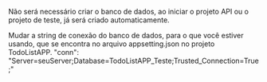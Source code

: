 Não será necessário criar o banco de dados, ao iniciar o projeto API ou o projeto de teste, já será criado automaticamente.

Mudar a string de conexão do banco de dados, para o que você estiver usando, que se encontra no arquivo appsetting.json no projeto TodoListAPP.
"conn": "Server=seuServer;Database=TodoListAPP_Teste;Trusted_Connection=True;"
